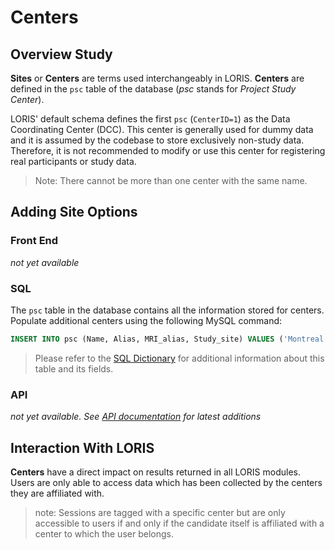 # Centers

## Overview Study

**Sites** or **Centers** are terms used interchangeably in LORIS.
**Centers** are defined in the `psc` table of the database 
(_psc_ stands for _Project Study Center_).

LORIS' default schema defines the first `psc` (`CenterID=1`) as the
Data Coordinating Center (DCC).  This center is generally used for
dummy data and it is assumed by the codebase to store exclusively 
non-study data. Therefore, it is not recommended to modify or use 
this center for registering real participants or study data.

>  Note: There cannot be more than one center with the same name.

## Adding Site Options

### Front End

_not yet available_

### SQL

The `psc` table in the database contains all the information stored
for centers. Populate additional centers using the following MySQL
command:

```sql 
INSERT INTO psc (Name, Alias, MRI_alias, Study_site) VALUES ('Montreal','MTL','MTL','Y');
```

> Please refer to the [SQL Dictionary]() for additional information about
> this table and its fields.

### API

 _not yet available. See [API documentation](../../../API/) for latest
additions_

## Interaction With LORIS

**Centers** have a direct impact on results returned in all LORIS modules. Users are only able to access data which has been collected by the centers they are affiliated with.

> note: Sessions are tagged with a specific center but are only accessible to users if and only if the candidate itself is affiliated with a center to which the user belongs.